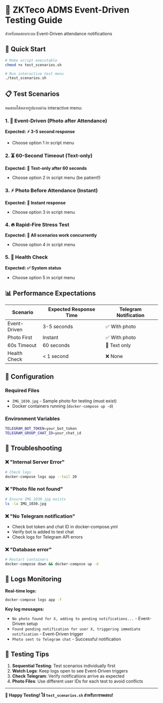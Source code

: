 # 🧪 ZKTeco ADMS Event-Driven Testing Guide

สำหรับทดสอบระบบ Event-Driven attendance notifications

## 🚀 Quick Start

```bash
# Make script executable
chmod +x test_scenarios.sh

# Run interactive test menu
./test_scenarios.sh
```

## 📋 Test Scenarios

ทดสอบได้หลายรูปแบบผ่าน interactive menu:

### 1. 📱 Event-Driven (Photo after Attendance)
**Expected: ⚡ 3-5 second response**
- Choose option 1 in script menu

### 2. ⏳ 60-Second Timeout (Text-only) 
**Expected: 📝 Text-only after 60 seconds**
- Choose option 2 in script menu (be patient!)

### 3. ⚡ Photo Before Attendance (Instant)
**Expected: 🚀 Instant response**
- Choose option 3 in script menu

### 4. 🔥 Rapid-Fire Stress Test
**Expected: 🎯 All scenarios work concurrently**
- Choose option 4 in script menu

### 5. 🏥 Health Check
**Expected: ✅ System status**
- Choose option 5 in script menu

## 📊 Performance Expectations

| Scenario | Expected Response Time | Telegram Notification |
|----------|----------------------|---------------------|
| Event-Driven | 3-5 seconds | ✅ With photo |
| Photo First | Instant | ✅ With photo |
| 60s Timeout | 60 seconds | 📝 Text only |
| Health Check | < 1 second | ❌ None |

## 🔧 Configuration

### Required Files
- `IMG_1030.jpg` - Sample photo for testing (must exist)
- Docker containers running (`docker-compose up -d`)

### Environment Variables
```bash
TELEGRAM_BOT_TOKEN=your_bot_token
TELEGRAM_GROUP_CHAT_ID=your_chat_id
```

## 🐛 Troubleshooting

### ❌ "Internal Server Error"
```bash
# Check logs
docker-compose logs app --tail 20
```

### ❌ "Photo file not found"
```bash
# Ensure IMG_1030.jpg exists
ls -la IMG_1030.jpg
```

### ❌ "No Telegram notification"
- Check bot token and chat ID in docker-compose.yml
- Verify bot is added to test chat
- Check logs for Telegram API errors

### ❌ "Database error"
```bash
# Restart containers
docker-compose down && docker-compose up -d
```

## 📝 Logs Monitoring

**Real-time logs:**
```bash
docker-compose logs app -f
```

**Key log messages:**
- `No photo found for X, adding to pending notifications...` - Event-Driven setup
- `Found pending notification for user X, triggering immediate notification` - Event-Driven trigger
- `Photo sent to Telegram chat` - Successful notification

## 🎯 Testing Tips

1. **Sequential Testing**: Test scenarios individually first
2. **Watch Logs**: Keep logs open to see Event-Driven triggers  
3. **Check Telegram**: Verify notifications arrive as expected
4. **Photo Files**: Use different user IDs for each test to avoid conflicts

---

**🎉 Happy Testing! ใช้ `test_scenarios.sh` สำหรับการทดสอบ!**